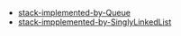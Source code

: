 
- [stack-implemented-by-Queue](./stack-implemented-by-queue.js)
- [stack-impplemented-by-SinglyLinkedList](./stackImpByLinkedList.js)
